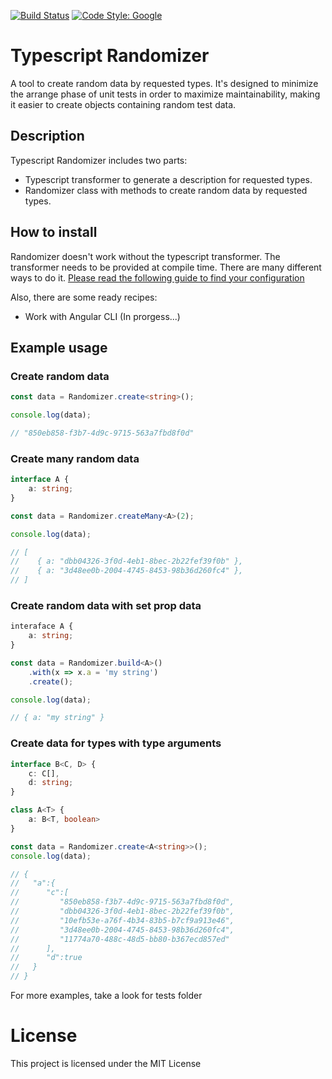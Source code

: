 [![Build Status](https://travis-ci.com/vposd/ts-randomizer.svg?branch=master)](https://travis-ci.com/vposd/ts-randomizer) [![Code Style: Google](https://img.shields.io/badge/code%20style-google-blueviolet.svg)](https://github.com/google/gts)

# Typescript Randomizer
A tool to create random data by requested types.
It's designed to minimize the arrange phase of unit tests in order to maximize maintainability, making it easier to create objects containing random test data.

## Description
Typescript Randomizer includes two parts:
 - Typescript transformer to generate a description for requested types.
 - Randomizer class with methods to create random data by requested types.

## How to install
Randomizer doesn't work without the typescript transformer. The transformer needs to be provided at compile time. There are many different ways to do it.
[Please read the following guide to find your configuration](https://github.com/vposd/ts-randomizer/blob/master/docs/TRANSFORMER.md)

Also, there are some ready recipes:
 - Work with Angular CLI (In prorgess...)

## Example usage
### Create random data
```typescript
const data = Randomizer.create<string>();

console.log(data);

// "850eb858-f3b7-4d9c-9715-563a7fbd8f0d"
```

### Create many random data
```typescript
interface A {
    a: string;
}

const data = Randomizer.createMany<A>(2);

console.log(data);

// [
//    { a: "dbb04326-3f0d-4eb1-8bec-2b22fef39f0b" },
//    { a: "3d48ee0b-2004-4745-8453-98b36d260fc4" },
// ]
```
### Create random data with set prop data
```typescript
interaface A {
    a: string;
}

const data = Randomizer.build<A>()
    .with(x => x.a = 'my string')
    .create();

console.log(data);

// { a: "my string" }
```

### Create data for types with type arguments
```typescript
interface B<C, D> {
    c: C[],
    d: string;
}

class A<T> {
    a: B<T, boolean>
}

const data = Randomizer.create<A<string>>();
console.log(data);

// {
//   "a":{
//      "c":[
//         "850eb858-f3b7-4d9c-9715-563a7fbd8f0d",
//         "dbb04326-3f0d-4eb1-8bec-2b22fef39f0b",
//         "10efb53e-a76f-4b34-83b5-b7cf9a913e46",
//         "3d48ee0b-2004-4745-8453-98b36d260fc4",
//         "11774a70-488c-48d5-bb80-b367ecd857ed"
//      ],
//      "d":true
//   }
// }
```
For more examples, take a look for tests folder

# License
This project is licensed under the MIT License
